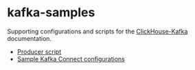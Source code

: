 # kafka-samples

Supporting configurations and scripts for the [ClickHouse-Kafka](../) documentation.

- [Producer script](https://github.com/ClickHouse/kafka-samples/tree/main/producer)
- [Sample Kafka Connect configurations](https://github.com/ClickHouse/kafka-samples/tree/main/github_events)
